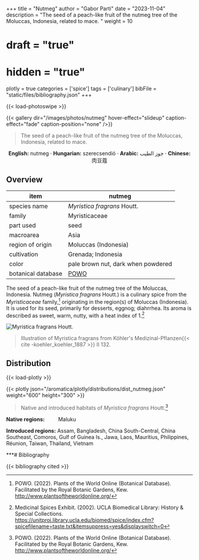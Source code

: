 +++
title = "Nutmeg"
author = "Gabor Parti"
date = "2023-11-04"
description = "The seed of a peach-like fruit of the nutmeg tree of the Moluccas, Indonesia, related to mace. "
weight = 10
# draft = "true"
# hidden = "true"
plotly = true
categories = ['spice']
tags = ['culinary']
bibFile = "static/files/bibliography.json"
+++

{{< load-photoswipe >}}

{{< gallery dir="/images/photos/nutmeg" hover-effect="slideup" caption-effect="fade" caption-position="none" />}}

>The seed of a peach-like fruit of the nutmeg tree of the Moluccas, Indonesia, related to mace. 

<center>

**English:** nutmeg · **Hungarian:** szerecsendió · **Arabic:** <span class="arabic-text" dir="rtl">جوز الطيب</span> · **Chinese:** <span class="traditional-chinese-text">肉豆蔻</span> 

</center>

## Overview

|       item       |                       nutmeg                      |
|------------------|---------------------------------------------------|
|   species name   |            *Myristica fragrans* Houtt.            |
|      family      |                   Myristicaceae                   |
|     part used    |                        seed                       |
|     macroarea    |                        Asia                       |
| region of origin |                Moluccas (Indonesia)               |
|    cultivation   |                 Grenada; Indonesia                |
|       color      |         pale brown nut, dark when powdered        |
|botanical database|[POWO](https://powo.science.kew.org/taxon/586076-1)|

The seed of a peach-like fruit of the nutmeg tree of the Moluccas, Indonesia. Nutmeg (*Myristica fragrans* Houtt.) is a culinary spice from the *Myristicaceae* family,[^powo] originating in the region(s) of Moluccas (Indonesia). It is used for its seed, primarily for desserts, eggnog; diahrrhea. Its aroma is described as sweet, warm, nutty, with a heat index of 1.[^ucla_medicinal_2002]

[^powo]: POWO. (2022). Plants of the World Online (Botanical Database). Facilitated by the Royal Botanic Gardens, Kew. http://www.plantsoftheworldonline.org/
[^ucla_medicinal_2002]: Medicinal Spices Exhibit. (2002). UCLA Biomedical Library: History & Special Collections. https://unitproj.library.ucla.edu/biomed/spice/index.cfm?spicefilename=taste.txt&itemsuppress=yes&displayswitch=0

![*Myristica fragrans* Houtt.](/images/illustrations/nutmeg.png?width=40rem "Illustration of Myristica fragrans from Köhler's Medizinal-Pflanzen")

>Illustration of Myristica fragrans from Köhler's Medizinal-Pflanzen{{< cite -koehler_koehler_1887 >}} II 132.

## Distribution

{{< load-plotly >}}

{{< plotly json="/aromatica/plotly/distributions/dist_nutmeg.json" weight="600" height="300" >}}

>Native and introduced habitats of *Myristica fragrans* Houtt.[^powo]

<p style="text-align:left;">

**Native regions:** &ensp; &ensp; &ensp; Maluku

**Introduced regions:** Assam, Bangladesh, China South-Central, China Southeast, Comoros, Gulf of Guinea Is., Jawa, Laos, Mauritius, Philippines, Réunion, Taiwan, Thailand, Vietnam

</p>

***# Bibliography

{{< bibliography cited >}}

